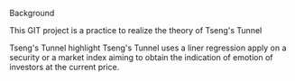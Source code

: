 Background

This GIT project is a practice to realize the theory of Tseng's Tunnel

Tseng's Tunnel highlight
Tseng's Tunnel uses a liner regression apply on a security or a market index aiming to obtain the indication of emotion of investors at the current price.
